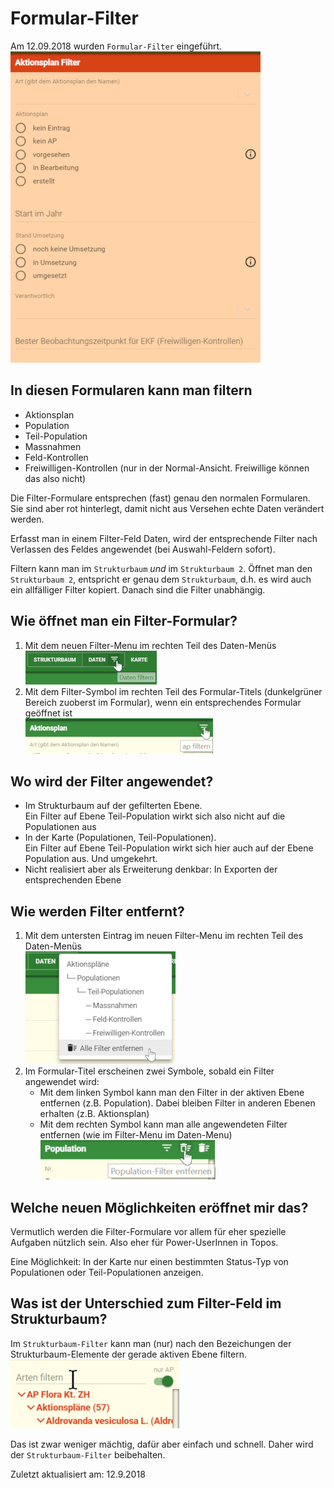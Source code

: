 # Formular-Filter

Am 12.09.2018 wurden `Formular-Filter` eingeführt.<br/>
![Filter-Formular](./_media/filterForm.png)

## In diesen Formularen kann man filtern
- Aktionsplan
- Population
- Teil-Population
- Massnahmen
- Feld-Kontrollen
- Freiwilligen-Kontrollen (nur in der Normal-Ansicht. Freiwillige können das also nicht)

Die Filter-Formulare entsprechen (fast) genau den normalen Formularen. Sie sind aber rot hinterlegt, damit nicht aus Versehen echte Daten verändert werden.

Erfasst man in einem Filter-Feld Daten, wird der entsprechende Filter nach Verlassen des Feldes angewendet (bei Auswahl-Feldern sofort).

Filtern kann man im `Strukturbaum` _und_ im `Strukturbaum 2`. Öffnet man den `Strukturbaum 2`, entspricht er genau dem `Strukturbaum`, d.h. es wird auch ein allfälliger Filter kopiert. Danach sind die Filter unabhängig.

## Wie öffnet man ein Filter-Formular?
1. Mit dem neuen Filter-Menu im rechten Teil des Daten-Menüs<br/>
   ![Filter-Menü](./_media/filterMenu1.png)
2. Mit dem Filter-Symbol im rechten Teil des Formular-Titels (dunkelgrüner Bereich zuoberst im Formular), wenn ein entsprechendes Formular geöffnet ist<br/>
   ![Filter-Menü](./_media/filterMenu2.png)

## Wo wird der Filter angewendet?
- Im Strukturbaum auf der gefilterten Ebene.<br/>
  Ein Filter auf Ebene Teil-Population wirkt sich also nicht auf die Populationen aus
- In der Karte (Populationen, Teil-Populationen).<br/>
  Ein Filter auf Ebene Teil-Population wirkt sich hier auch auf der Ebene Population aus. Und umgekehrt.
- Nicht realisiert aber als Erweiterung denkbar: In Exporten der entsprechenden Ebene

## Wie werden Filter entfernt?
1. Mit dem untersten Eintrag im neuen Filter-Menu im rechten Teil des Daten-Menüs<br/>
   ![Filter entfernen](./_media/filterRemove1.png)
2. Im Formular-Titel erscheinen zwei Symbole, sobald ein Filter angewendet wird:
   - Mit dem linken Symbol kann man den Filter in der aktiven Ebene entfernen (z.B. Population). Dabei bleiben Filter in anderen Ebenen erhalten (z.B. Aktionsplan)
   - Mit dem rechten Symbol kann man alle angewendeten Filter entfernen (wie im Filter-Menu im Daten-Menu)<br/>
   ![Filter entfernen](./_media/filterRemove2.png)

## Welche neuen Möglichkeiten eröffnet mir das?

Vermutlich werden die Filter-Formulare vor allem für eher spezielle Aufgaben nützlich sein. Also eher für Power-UserInnen in Topos.

Eine Möglichkeit: In der Karte nur einen bestimmten Status-Typ von Populationen oder Teil-Populationen anzeigen.

## Was ist der Unterschied zum Filter-Feld im Strukturbaum?

Im `Strukturbaum-Filter` kann man (nur) nach den Bezeichungen der Strukturbaum-Elemente der gerade aktiven Ebene filtern.<br/>
![Strukturbaum-Filter](./_media/filterTree.png)

Das ist zwar weniger mächtig, dafür aber einfach und schnell. Daher wird der `Strukturbaum-Filter` beibehalten.

Zuletzt aktualisiert am: 12.9.2018